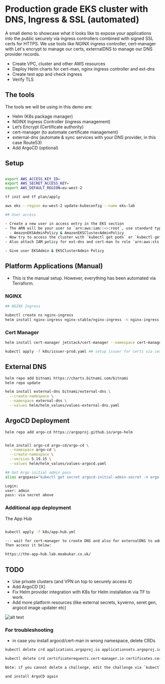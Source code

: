 # Production grade EKS cluster with DNS, Ingress & SSL (automated)

A small demo to showcase what it looks like to expose your applications into the public securely via ingress controllers combined with signed SSL certs for HTTPS. We use tools like NGINX ingress controller, cert-manager with Let's encrypt to manage our certs, externalDNS to manage our DNS provider records.

- Create VPC, cluster and other AWS resources
- Deploy Helm charts for cert-man, nginx ingress controller and ext-dns
- Create test app and check ingress
- Verify TLS

## The tools

The tools we will be using in this demo are:

- Helm (K8s package manager)
- NGINX Ingress Controller (ingress management)
- Let’s Encrypt (Certificate authority)
- cert-manager (to automate certificate management)
- external-dns (automate & sync services with your DNS provider, in this case Route53)
- Add ArgoCD (optional)

## Setup

```bash

export AWS_ACCESS_KEY_ID=
export AWS_SECRET_ACCESS_KEY=
export AWS_DEFAULT_REGION=eu-west-2

tf init and tf plan/apply

aws eks --region eu-west-2 update-kubeconfig --name eks-lab

## User access

- Create a new user in access entry in the EKS section
- The ARN will be your user so `arn:aws:iam::<>:root`, use standard type and group name admin and give it 2 policies
  - AmazonEKSAdminPolicy & AmazonEKSClusterAdminPolicy
- Now try to access the cluster with `kubectl get pods` or `kubectl get nodes`
- Also attach IAM policy for ext-dns and cert-man to role `arn:aws:sts::<>>:assumed-role/default-eks-node-group-20240818104140997500000003/i-0e0725623b20012d7`

- Give user EKSAdmin & EKSClusterAdmin Policy

```

## Platform Applications (Manual)

- This is the manual setup. However, everything has been automated via Terraform. 

### NGINX

```bash
## NGINX Ingress

kubectl create ns nginx-ingress
helm install nginx-ingress nginx-stable/nginx-ingress -n nginx-ingress

```

### Cert Manager

```bash
helm install cert-manager jetstack/cert-manager --namespace cert-manager --version v1.15.1 --create-namespace --set installCRDs=true --values helm/helm_values/values-cert-manager.yaml

kubectl apply -f k8s/issuer-prod.yaml ## setup issuer for certs via cert-manager
```

## External DNS

```bash
helm repo add bitnami https://charts.bitnami.com/bitnami
helm repo update

helm install external-dns bitnami/external-dns \
  --create-namespace \
  --namespace external-dns \
  --values helm/helm_values/values-external-dns.yaml

```

## ArgoCD Deployment

```bash
helm repo add argo-cd https://argoproj.github.io/argo-helm


helm install argo-cd argo-cd/argo-cd \
  --namespace argo-cd \
  --create-namespace \
  --version 5.19.15 \
  --values helm/helm_values/values-argocd.yaml

## Get Argo initial admin pass
alias argopass="kubectl get secret argocd-initial-admin-secret -n argo-cd -o jsonpath='{.data.password}' | base64 --decode"

Login:
user: admin
pass: via secret above
```

### Additional app deployment

The App Hub

```bash

kubectl apply -f k8s/app-hub.yml

--- wait for cert-manager to create DNS and also for externalDNS to add your records on Route53
Then access it below:

https://the-app-hub.lab.moabukar.co.uk/
```

## TODO

- Use private clusters (and VPN on top to securely access it)
- Add ArgoCD [X]
- Fix Helm provider integration with K8s for Helm installation via TF to work.
- Add more platform resources (like external secrets, kyverno, seret gen, argocd image updater etc)

![alt text](./ingresss)


### For troubleshooting

- in case you install argocd/cert-man in wrong namespace, delete CRDs

```bash
kubectl delete crd applications.argoproj.io applicationsets.argoproj.io appprojects.argoproj.io

kubectl delete crd certificaterequests.cert-manager.io certificates.cert-manager.io challenges.acme.cert-manager.io clusterissuers.cert-manager.io issuers.cert-manager.io orders.acme.cert-manager.io

Note: if you cannot delete a challenge, edit the challenge via `kubectl edit` and remove the finalizer line. 

and install ArgoCD again

```
